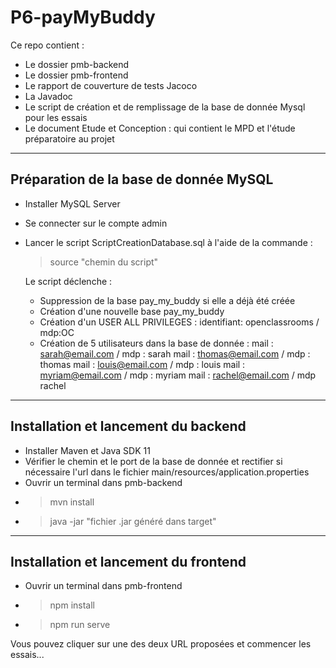 # P6-payMyBuddy

Ce repo contient :
- Le dossier pmb-backend
- Le dossier pmb-frontend
- Le rapport de couverture de tests Jacoco
- La Javadoc
- Le script de création et de remplissage de la base de donnée Mysql pour les essais
- Le document Etude et Conception : qui contient le MPD et l'étude préparatoire au projet

-----------------------------------------
 Préparation de la base de donnée MySQL
-----------------------------------------

- Installer MySQL Server
- Se connecter sur le compte admin
- Lancer le script ScriptCreationDatabase.sql à l'aide de la commande :
    > source "chemin du script"
    
    Le script déclenche :
    * Suppression de la base pay_my_buddy si elle a déjà été créée
    * Création d'une nouvelle base pay_my_buddy
    * Création d'un USER ALL PRIVILEGES :  identifiant: openclassrooms / mdp:OC
    * Création de 5 utilisateurs dans la base de donnée :
        mail : sarah@email.com / mdp : sarah
        mail : thomas@email.com / mdp : thomas
        mail : louis@email.com / mdp : louis
        mail : myriam@email.com / mdp : myriam
        mail : rachel@email.com / mdp rachel

-----------------------------------------
 Installation et lancement du backend
-----------------------------------------

- Installer Maven et Java SDK 11
- Vérifier le chemin et le port de la base de donnée et rectifier si nécessaire l'url dans le fichier main/resources/application.properties
- Ouvrir un terminal dans pmb-backend
- > mvn install
- > java -jar "fichier .jar généré dans target"

-----------------------------------------
 Installation et lancement du frontend
-----------------------------------------

- Ouvrir un terminal dans pmb-frontend
- > npm install
- > npm run serve

Vous pouvez cliquer sur une des deux URL proposées et commencer les essais...
